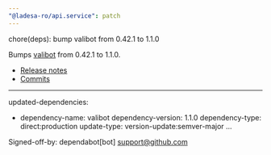 ```yaml
---
"@ladesa-ro/api.service": patch
---
```


chore(deps): bump valibot from 0.42.1 to 1.1.0

Bumps [valibot](https://github.com/fabian-hiller/valibot) from 0.42.1 to 1.1.0.
- [Release notes](https://github.com/fabian-hiller/valibot/releases)
- [Commits](https://github.com/fabian-hiller/valibot/compare/v0.42.1...v1.1.0)

---
updated-dependencies:
- dependency-name: valibot
  dependency-version: 1.1.0
  dependency-type: direct:production
  update-type: version-update:semver-major
...

Signed-off-by: dependabot[bot] <support@github.com>
